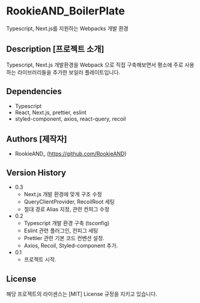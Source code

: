 # RookieAND_BoilerPlate

Typescript, Next.js를 지원하는 Webpacks 개발 환경

## Description [프로젝트 소개]

Typescript, Next.js 개발환경을 Webpack 으로 직접 구축해보면서
평소에 주로 사용하는 라이브러리들을 추가한 보일러 플레이트입니다.

## Dependencies

- Typescript
- React, Next.js, prettier, eslint
- styled-component, axios, react-query, recoil

## Authors [제작자]

- RookieAND\_ (https://github.com/RookieAND)

## Version History

- 0.3
  - Next.js 개발 환경에 맞게 구조 수정
  - QueryClientProvider, RecoilRoot 세팅
  - 절대 경로 Alias 지정, 관련 컨피그 수정
- 0.2
  - Typescript 개발 환경 구축 (tsconfig)
  - Eslint 관련 플러그인, 컨피그 세팅
  - Prettier 관련 기본 코드 컨벤션 설정.
  - Axios, Recoil, Styled-component 추가.
- 0.1
  - 프로젝트 시작.

## License

해당 프로젝트의 라이센스는 [MIT] License 규정을 지키고 있습니다.
